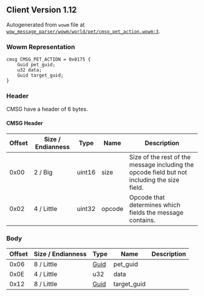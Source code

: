 ## Client Version 1.12

Autogenerated from `wowm` file at [`wow_message_parser/wowm/world/pet/cmsg_pet_action.wowm:3`](https://github.com/gtker/wow_messages/tree/main/wow_message_parser/wowm/world/pet/cmsg_pet_action.wowm#L3).

### Wowm Representation
```rust,ignore
cmsg CMSG_PET_ACTION = 0x0175 {
    Guid pet_guid;
    u32 data;
    Guid target_guid;
}
```
### Header
CMSG have a header of 6 bytes.

#### CMSG Header
| Offset | Size / Endianness | Type   | Name   | Description |
| ------ | ----------------- | ------ | ------ | ----------- |
| 0x00   | 2 / Big           | uint16 | size   | Size of the rest of the message including the opcode field but not including the size field.|
| 0x02   | 4 / Little        | uint32 | opcode | Opcode that determines which fields the message contains.|
### Body
| Offset | Size / Endianness | Type | Name | Description |
| ------ | ----------------- | ---- | ---- | ----------- |
| 0x06 | 8 / Little | [Guid](../spec/packed-guid.md) | pet_guid |  |
| 0x0E | 4 / Little | u32 | data |  |
| 0x12 | 8 / Little | [Guid](../spec/packed-guid.md) | target_guid |  |

